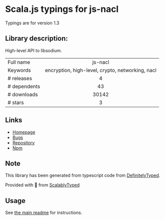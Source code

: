 
# Scala.js typings for js-nacl

Typings are for version 1.3

## Library description:
High-level API to libsodium.

|                    |                 |
| ------------------ | :-------------: |
| Full name          | js-nacl |
| Keywords           | encryption, high-level, crypto, networking, nacl |
| # releases         | 4 |
| # dependents       | 43 |
| # downloads        | 30142 |
| # stars            | 3 |

## Links
- [Homepage](https://github.com/tonyg/js-nacl#readme)
- [Bugs](https://github.com/tonyg/js-nacl/issues)
- [Repository](https://github.com/tonyg/js-nacl)
- [Npm](https://www.npmjs.com/package/js-nacl)
    


## Note
This library has been generated from typescript code from [DefinitelyTyped](https://definitelytyped.org).

Provided with :purple_heart: from [ScalablyTyped](https://github.com/oyvindberg/ScalablyTyped)

## Usage
See [the main readme](../../readme.md) for instructions.


